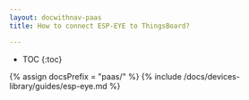 ```yaml
---
layout: docwithnav-paas
title: How to connect ESP-EYE to ThingsBoard?

---
```


* TOC
{:toc}

{% assign docsPrefix = "paas/" %}
{% include /docs/devices-library/guides/esp-eye.md %}
